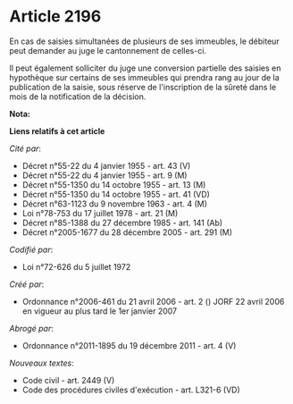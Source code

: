 # Article 2196

En cas de saisies simultanées de plusieurs de ses immeubles, le débiteur peut demander au juge le cantonnement de celles-ci.

Il peut également solliciter du juge une conversion partielle des saisies en hypothèque sur certains de ses immeubles qui
prendra rang au jour de la publication de la saisie, sous réserve de l'inscription de la sûreté dans le mois de la
notification de la décision.

**Nota:**



**Liens relatifs à cet article**

_Cité par_:

  - Décret n°55-22 du 4 janvier 1955 - art. 43 (V)
  - Décret n°55-22 du 4 janvier 1955 - art. 9 (M)
  - Décret n°55-1350 du 14 octobre 1955 - art. 13 (M)
  - Décret n°55-1350 du 14 octobre 1955 - art. 41 (VD)
  - Décret n°63-1123 du 9 novembre 1963 - art. 4 (M)
  - Loi n°78-753 du 17 juillet 1978 - art. 21 (M)
  - Décret n°85-1388 du 27 décembre 1985 - art. 141 (Ab)
  - Décret n°2005-1677 du 28 décembre 2005 - art. 291 (M)

_Codifié par_:

  - Loi n°72-626 du 5 juillet 1972

_Créé par_:

  - Ordonnance n°2006-461 du 21 avril 2006 - art. 2 () JORF 22 avril 2006 en vigueur au plus tard le 1er janvier 2007

_Abrogé par_:

  - Ordonnance n°2011-1895 du 19 décembre 2011 - art. 4 (V)

_Nouveaux textes_:

  - Code civil - art. 2449 (V)
  - Code des procédures civiles d'exécution - art. L321-6 (VD)
